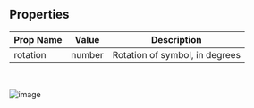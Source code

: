 ## Properties

| Prop Name | Value | Description |
| --------------------- | ------ | ------------------- |
| rotation | number | Rotation of symbol, in degrees |

<br/>

![image](https://github.com/user-attachments/assets/698badb8-d8d0-421d-b870-a162b5ee661a)
